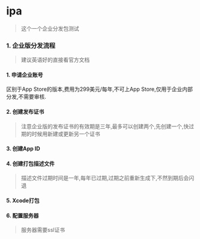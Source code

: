 # ipa
> 这个一个企业分发包测试
### 1. 企业版分发流程

> 建议英语好的直接看官方文档


#### 1. 申请企业账号
区别于App Store的版本,费用为299美元/每年,不可上App Store,仅用于企业内部分发,不需要审核.

#### 2. 创建发布证书
>注意企业版的发布证书的有效期是三年,最多可以创建两个,先创建一个,快过期的时候用新建或更新另一个证书

#### 3. 创建App ID

#### 4. 创建打包描述文件
> 描述文件过期时间是一年,每年已过期,过期之前重新生成下,不然到期后会闪退

#### 5. Xcode打包

#### 6. 配置服务器
> 服务器需要ssl证书

